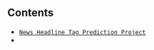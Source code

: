 ## Contents

- [`News Headline Tag Prediction Project`](https://github.com/kumar-mahendra/ML-Projects/tree/main/NLP_Project)
- 
